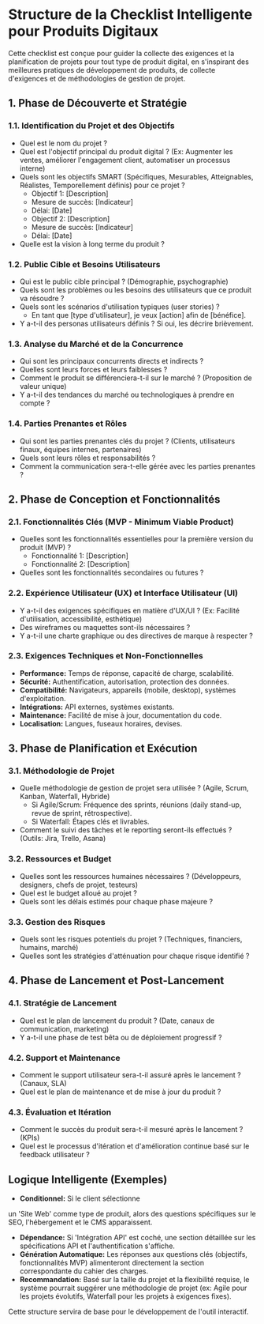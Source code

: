 # Structure de la Checklist Intelligente pour Produits Digitaux

Cette checklist est conçue pour guider la collecte des exigences et la planification de projets pour tout type de produit digital, en s'inspirant des meilleures pratiques de développement de produits, de collecte d'exigences et de méthodologies de gestion de projet.

## 1. Phase de Découverte et Stratégie

### 1.1. Identification du Projet et des Objectifs

*   Quel est le nom du projet ?
*   Quel est l'objectif principal du produit digital ? (Ex: Augmenter les ventes, améliorer l'engagement client, automatiser un processus interne)
*   Quels sont les objectifs SMART (Spécifiques, Mesurables, Atteignables, Réalistes, Temporellement définis) pour ce projet ?
    *   Objectif 1: [Description]
    *   Mesure de succès: [Indicateur]
    *   Délai: [Date]
    *   Objectif 2: [Description]
    *   Mesure de succès: [Indicateur]
    *   Délai: [Date]
*   Quelle est la vision à long terme du produit ?

### 1.2. Public Cible et Besoins Utilisateurs

*   Qui est le public cible principal ? (Démographie, psychographie)
*   Quels sont les problèmes ou les besoins des utilisateurs que ce produit va résoudre ?
*   Quels sont les scénarios d'utilisation typiques (user stories) ?
    *   En tant que [type d'utilisateur], je veux [action] afin de [bénéfice].
*   Y a-t-il des personas utilisateurs définis ? Si oui, les décrire brièvement.

### 1.3. Analyse du Marché et de la Concurrence

*   Qui sont les principaux concurrents directs et indirects ?
*   Quelles sont leurs forces et leurs faiblesses ?
*   Comment le produit se différenciera-t-il sur le marché ? (Proposition de valeur unique)
*   Y a-t-il des tendances du marché ou technologiques à prendre en compte ?

### 1.4. Parties Prenantes et Rôles

*   Qui sont les parties prenantes clés du projet ? (Clients, utilisateurs finaux, équipes internes, partenaires)
*   Quels sont leurs rôles et responsabilités ?
*   Comment la communication sera-t-elle gérée avec les parties prenantes ?

## 2. Phase de Conception et Fonctionnalités

### 2.1. Fonctionnalités Clés (MVP - Minimum Viable Product)

*   Quelles sont les fonctionnalités essentielles pour la première version du produit (MVP) ?
    *   Fonctionnalité 1: [Description]
    *   Fonctionnalité 2: [Description]
*   Quelles sont les fonctionnalités secondaires ou futures ?

### 2.2. Expérience Utilisateur (UX) et Interface Utilisateur (UI)

*   Y a-t-il des exigences spécifiques en matière d'UX/UI ? (Ex: Facilité d'utilisation, accessibilité, esthétique)
*   Des wireframes ou maquettes sont-ils nécessaires ?
*   Y a-t-il une charte graphique ou des directives de marque à respecter ?

### 2.3. Exigences Techniques et Non-Fonctionnelles

*   **Performance:** Temps de réponse, capacité de charge, scalabilité.
*   **Sécurité:** Authentification, autorisation, protection des données.
*   **Compatibilité:** Navigateurs, appareils (mobile, desktop), systèmes d'exploitation.
*   **Intégrations:** API externes, systèmes existants.
*   **Maintenance:** Facilité de mise à jour, documentation du code.
*   **Localisation:** Langues, fuseaux horaires, devises.

## 3. Phase de Planification et Exécution

### 3.1. Méthodologie de Projet

*   Quelle méthodologie de gestion de projet sera utilisée ? (Agile, Scrum, Kanban, Waterfall, Hybride)
    *   Si Agile/Scrum: Fréquence des sprints, réunions (daily stand-up, revue de sprint, rétrospective).
    *   Si Waterfall: Étapes clés et livrables.
*   Comment le suivi des tâches et le reporting seront-ils effectués ? (Outils: Jira, Trello, Asana)

### 3.2. Ressources et Budget

*   Quelles sont les ressources humaines nécessaires ? (Développeurs, designers, chefs de projet, testeurs)
*   Quel est le budget alloué au projet ?
*   Quels sont les délais estimés pour chaque phase majeure ?

### 3.3. Gestion des Risques

*   Quels sont les risques potentiels du projet ? (Techniques, financiers, humains, marché)
*   Quelles sont les stratégies d'atténuation pour chaque risque identifié ?

## 4. Phase de Lancement et Post-Lancement

### 4.1. Stratégie de Lancement

*   Quel est le plan de lancement du produit ? (Date, canaux de communication, marketing)
*   Y a-t-il une phase de test bêta ou de déploiement progressif ?

### 4.2. Support et Maintenance

*   Comment le support utilisateur sera-t-il assuré après le lancement ? (Canaux, SLA)
*   Quel est le plan de maintenance et de mise à jour du produit ?

### 4.3. Évaluation et Itération

*   Comment le succès du produit sera-t-il mesuré après le lancement ? (KPIs)
*   Quel est le processus d'itération et d'amélioration continue basé sur le feedback utilisateur ?

## Logique Intelligente (Exemples)

*   **Conditionnel:** Si le client sélectionne 

un 'Site Web' comme type de produit, alors des questions spécifiques sur le SEO, l'hébergement et le CMS apparaissent.
*   **Dépendance:** Si 'Intégration API' est coché, une section détaillée sur les spécifications API et l'authentification s'affiche.
*   **Génération Automatique:** Les réponses aux questions clés (objectifs, fonctionnalités MVP) alimenteront directement la section correspondante du cahier des charges.
*   **Recommandation:** Basé sur la taille du projet et la flexibilité requise, le système pourrait suggérer une méthodologie de projet (ex: Agile pour les projets évolutifs, Waterfall pour les projets à exigences fixes).

Cette structure servira de base pour le développement de l'outil interactif.

